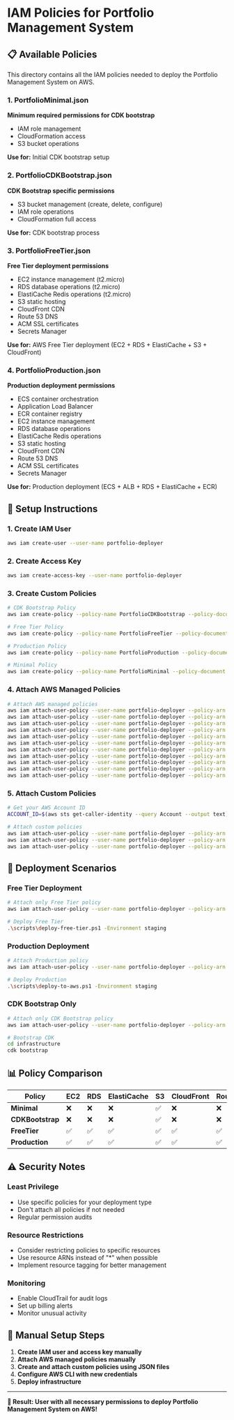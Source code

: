 # IAM Policies for Portfolio Management System

## 📋 **Available Policies**

This directory contains all the IAM policies needed to deploy the Portfolio Management System on AWS.

### **1. PortfolioMinimal.json**
**Minimum required permissions for CDK bootstrap**
- IAM role management
- CloudFormation access
- S3 bucket operations

**Use for:** Initial CDK bootstrap setup

### **2. PortfolioCDKBootstrap.json**
**CDK Bootstrap specific permissions**
- S3 bucket management (create, delete, configure)
- IAM role operations
- CloudFormation full access

**Use for:** CDK bootstrap process

### **3. PortfolioFreeTier.json**
**Free Tier deployment permissions**
- EC2 instance management (t2.micro)
- RDS database operations (t2.micro)
- ElastiCache Redis operations (t2.micro)
- S3 static hosting
- CloudFront CDN
- Route 53 DNS
- ACM SSL certificates
- Secrets Manager

**Use for:** AWS Free Tier deployment (EC2 + RDS + ElastiCache + S3 + CloudFront)

### **4. PortfolioProduction.json**
**Production deployment permissions**
- ECS container orchestration
- Application Load Balancer
- ECR container registry
- EC2 instance management
- RDS database operations
- ElastiCache Redis operations
- S3 static hosting
- CloudFront CDN
- Route 53 DNS
- ACM SSL certificates
- Secrets Manager

**Use for:** Production deployment (ECS + ALB + RDS + ElastiCache + ECR)

## 🔧 **Setup Instructions**

### **1. Create IAM User**
```bash
aws iam create-user --user-name portfolio-deployer
```

### **2. Create Access Key**
```bash
aws iam create-access-key --user-name portfolio-deployer
```

### **3. Create Custom Policies**
```bash
# CDK Bootstrap Policy
aws iam create-policy --policy-name PortfolioCDKBootstrap --policy-document file://PortfolioCDKBootstrap.json

# Free Tier Policy
aws iam create-policy --policy-name PortfolioFreeTier --policy-document file://PortfolioFreeTier.json

# Production Policy
aws iam create-policy --policy-name PortfolioProduction --policy-document file://PortfolioProduction.json

# Minimal Policy
aws iam create-policy --policy-name PortfolioMinimal --policy-document file://PortfolioMinimal.json
```

### **4. Attach AWS Managed Policies**
```bash
# Attach AWS managed policies
aws iam attach-user-policy --user-name portfolio-deployer --policy-arn arn:aws:iam::aws:policy/PowerUserAccess
aws iam attach-user-policy --user-name portfolio-deployer --policy-arn arn:aws:iam::aws:policy/IAMFullAccess
aws iam attach-user-policy --user-name portfolio-deployer --policy-arn arn:aws:iam::aws:policy/CloudFormationFullAccess
aws iam attach-user-policy --user-name portfolio-deployer --policy-arn arn:aws:iam::aws:policy/AmazonEC2FullAccess
aws iam attach-user-policy --user-name portfolio-deployer --policy-arn arn:aws:iam::aws:policy/AmazonRDSFullAccess
aws iam attach-user-policy --user-name portfolio-deployer --policy-arn arn:aws:iam::aws:policy/AmazonElastiCacheFullAccess
aws iam attach-user-policy --user-name portfolio-deployer --policy-arn arn:aws:iam::aws:policy/AmazonS3FullAccess
aws iam attach-user-policy --user-name portfolio-deployer --policy-arn arn:aws:iam::aws:policy/CloudFrontFullAccess
aws iam attach-user-policy --user-name portfolio-deployer --policy-arn arn:aws:iam::aws:policy/AmazonRoute53FullAccess
aws iam attach-user-policy --user-name portfolio-deployer --policy-arn arn:aws:iam::aws:policy/SecretsManagerFullAccess
aws iam attach-user-policy --user-name portfolio-deployer --policy-arn arn:aws:iam::aws:policy/CertificateManagerFullAccess
```

### **5. Attach Custom Policies**
```bash
# Get your AWS Account ID
ACCOUNT_ID=$(aws sts get-caller-identity --query Account --output text)

# Attach custom policies
aws iam attach-user-policy --user-name portfolio-deployer --policy-arn arn:aws:iam::$ACCOUNT_ID:policy/PortfolioCDKBootstrap
aws iam attach-user-policy --user-name portfolio-deployer --policy-arn arn:aws:iam::$ACCOUNT_ID:policy/PortfolioFreeTier
aws iam attach-user-policy --user-name portfolio-deployer --policy-arn arn:aws:iam::$ACCOUNT_ID:policy/PortfolioProduction
```

## 🎯 **Deployment Scenarios**

### **Free Tier Deployment**
```bash
# Attach only Free Tier policy
aws iam attach-user-policy --user-name portfolio-deployer --policy-arn arn:aws:iam::$ACCOUNT_ID:policy/PortfolioFreeTier

# Deploy Free Tier
.\scripts\deploy-free-tier.ps1 -Environment staging
```

### **Production Deployment**
```bash
# Attach Production policy
aws iam attach-user-policy --user-name portfolio-deployer --policy-arn arn:aws:iam::$ACCOUNT_ID:policy/PortfolioProduction

# Deploy Production
.\scripts\deploy-to-aws.ps1 -Environment staging
```

### **CDK Bootstrap Only**
```bash
# Attach only CDK Bootstrap policy
aws iam attach-user-policy --user-name portfolio-deployer --policy-arn arn:aws:iam::$ACCOUNT_ID:policy/PortfolioCDKBootstrap

# Bootstrap CDK
cd infrastructure
cdk bootstrap
```

## 📊 **Policy Comparison**

| Policy | EC2 | RDS | ElastiCache | S3 | CloudFront | Route53 | ACM | Secrets | ECS | ALB | ECR |
|--------|-----|-----|-------------|----|-----------|---------|-----|---------|-----|-----|-----|
| **Minimal** | ❌ | ❌ | ❌ | ✅ | ❌ | ❌ | ❌ | ❌ | ❌ | ❌ | ❌ |
| **CDKBootstrap** | ❌ | ❌ | ❌ | ✅ | ❌ | ❌ | ❌ | ❌ | ❌ | ❌ | ❌ |
| **FreeTier** | ✅ | ✅ | ✅ | ✅ | ✅ | ✅ | ✅ | ✅ | ❌ | ❌ | ❌ |
| **Production** | ✅ | ✅ | ✅ | ✅ | ✅ | ✅ | ✅ | ✅ | ✅ | ✅ | ✅ |

## ⚠️ **Security Notes**

### **Least Privilege**
- Use specific policies for your deployment type
- Don't attach all policies if not needed
- Regular permission audits

### **Resource Restrictions**
- Consider restricting policies to specific resources
- Use resource ARNs instead of "*" when possible
- Implement resource tagging for better management

### **Monitoring**
- Enable CloudTrail for audit logs
- Set up billing alerts
- Monitor unusual activity

## 🚀 **Manual Setup Steps**

1. **Create IAM user and access key manually**
2. **Attach AWS managed policies manually**
3. **Create and attach custom policies using JSON files**
4. **Configure AWS CLI with new credentials**
5. **Deploy infrastructure**

---

**🎉 Result: User with all necessary permissions to deploy Portfolio Management System on AWS!**
